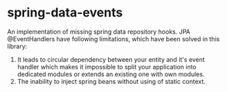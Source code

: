 # spring-data-events

An implementation of missing spring data repository hooks.
JPA @EventHandlers have following limitations, which
have been solved in this library:
1) It leads to circular dependency between your entity and
it's event handler which makes it impossible to split your
application into dedicated modules or extends an existing
one with own modules.
2) The inability to inject spring beans without using of
static context.
